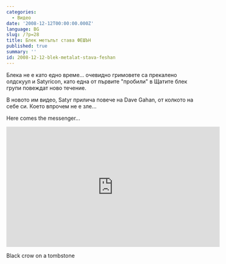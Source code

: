 ```yaml
---
categories:
  - Видео
date: '2008-12-12T00:00:00.000Z'
language: BG
slug: /?p=28
title: Блек метълът става ФЕШЪН
published: true
summary: ''
id: 2008-12-12-blek-metalat-stava-feshan
---
```


Блека не е като едно време... очевидно гримовете са прекалено олдскуул и Satyricon, като една от първите "пробили" в Щатите блек групи повеждат ново течение.

В новото им видео, Satyr прилича повече на Dave Gahan, от колкото на себе си. Което впрочем не е зле...

Here comes the messenger...

<div className="youtube_video"><iframe width="560" height="315" src="https://www.youtube.com/embed/5GW1W72xHMs?si=rarwNAyudcKWFtnO" title="YouTube video player" frameborder="0" allow="accelerometer; autoplay; clipboard-write; encrypted-media; gyroscope; picture-in-picture; web-share" referrerpolicy="strict-origin-when-cross-origin" allowfullscreen></iframe></div>

Black crow on a tombstone

